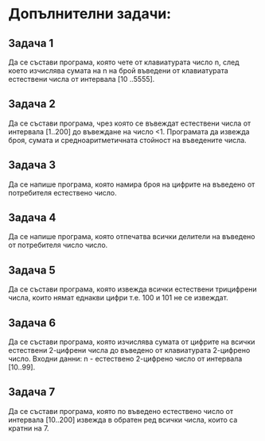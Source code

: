 # Допълнителни задачи:

## Задача 1
Да се състави програма, която чете от клавиатурата число n, след което изчислява сумата на n на брой въведени от клавиатурата естествени числа от интервала [10 ..5555].

## Задача 2
Да се състави програма, чрез която се въвеждат естествени числа от интервала [1..200] до въвеждане на число <1.
Програмата да извежда броя, сумата и средноаритметичната стойност на въведените числа.

## Задача 3
Да се напише програма, която намира броя на цифрите на въведено от потребителя естествено число.

## Задача 4
Да се напише програма, която отпечатва всички делители на въведено от потребителя число число.

## Задача 5
Да се състави програма, която извежда всички естествени трицифрени числа, които нямат еднакви цифри т.е. 100 и 101 не се извеждат.

## Задача 6
Да се състави програма, която изчислява сумата от цифрите на всички естествени 2-цифрени числа до въведено от клавиатурата 2-цифрено число. 
Входни данни: n - естествено 2-цифрено число от интервала [10..99]. 

## Задача 7
Да се състави програма, която по въведено естествено число от интервала [10..200] извежда в обратен ред всички числа, които са кратни на 7. 
